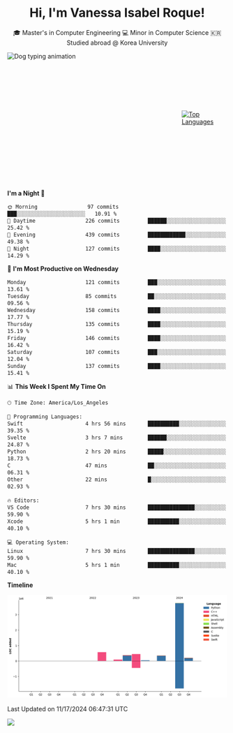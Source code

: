 <h1 align="center">Hi, I'm Vanessa Isabel Roque!</h1>

<p align="center"> 🎓 Master's in Computer Engineering 💻 Minor in Computer Science 🇰🇷 Studied abroad @ Korea University <br></p>
<div style="display: flex; justify-content: center; align-items: center;">
  <img src="https://cdn.dribbble.com/users/859807/screenshots/6284055/benny_typing_1.gif" width="400" height="300" alt="Dog typing animation">
  <a href="https://github.com/anuraghazra/github-readme-stats">
    <img src="https://github-readme-stats.vercel.app/api/top-langs/?username=vroque19" alt="Top Languages" width="400" height="300">
  </a>
</div>

 
<!--START_SECTION:waka-->
**I'm a Night 🦉** 

```text
🌞 Morning                97 commits          ███░░░░░░░░░░░░░░░░░░░░░░   10.91 % 
🌆 Daytime                226 commits         ██████░░░░░░░░░░░░░░░░░░░   25.42 % 
🌃 Evening                439 commits         ████████████░░░░░░░░░░░░░   49.38 % 
🌙 Night                  127 commits         ████░░░░░░░░░░░░░░░░░░░░░   14.29 % 
```
📅 **I'm Most Productive on Wednesday** 

```text
Monday                   121 commits         ███░░░░░░░░░░░░░░░░░░░░░░   13.61 % 
Tuesday                  85 commits          ██░░░░░░░░░░░░░░░░░░░░░░░   09.56 % 
Wednesday                158 commits         ████░░░░░░░░░░░░░░░░░░░░░   17.77 % 
Thursday                 135 commits         ████░░░░░░░░░░░░░░░░░░░░░   15.19 % 
Friday                   146 commits         ████░░░░░░░░░░░░░░░░░░░░░   16.42 % 
Saturday                 107 commits         ███░░░░░░░░░░░░░░░░░░░░░░   12.04 % 
Sunday                   137 commits         ████░░░░░░░░░░░░░░░░░░░░░   15.41 % 
```


📊 **This Week I Spent My Time On** 

```text
🕑︎ Time Zone: America/Los_Angeles

💬 Programming Languages: 
Swift                    4 hrs 56 mins       ██████████░░░░░░░░░░░░░░░   39.35 % 
Svelte                   3 hrs 7 mins        ██████░░░░░░░░░░░░░░░░░░░   24.87 % 
Python                   2 hrs 20 mins       █████░░░░░░░░░░░░░░░░░░░░   18.73 % 
C                        47 mins             ██░░░░░░░░░░░░░░░░░░░░░░░   06.31 % 
Other                    22 mins             █░░░░░░░░░░░░░░░░░░░░░░░░   02.93 % 

🔥 Editors: 
VS Code                  7 hrs 30 mins       ███████████████░░░░░░░░░░   59.90 % 
Xcode                    5 hrs 1 min         ██████████░░░░░░░░░░░░░░░   40.10 % 

💻 Operating System: 
Linux                    7 hrs 30 mins       ███████████████░░░░░░░░░░   59.90 % 
Mac                      5 hrs 1 min         ██████████░░░░░░░░░░░░░░░   40.10 % 
```

**Timeline**

![Lines of Code chart](https://raw.githubusercontent.com/vroque19/vroque19/main/assets/bar_graph.png)


 Last Updated on 11/17/2024 06:47:31 UTC
<!--END_SECTION:waka-->
![](https://komarev.com/ghpvc/?username=vroque19&color=b2a3dc&style=flat-square)
